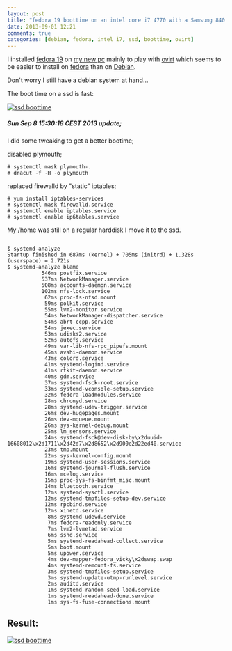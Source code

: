 ```yaml
---
layout: post
title: "fedora 19 boottime on an intel core i7 4770 with a Samsung 840 Pro Series 256GB ssd"
date: 2013-09-01 12:21
comments: true
categories: [debian, fedora, intel i7, ssd, boottime, ovirt] 
---
```


I installed <a href="http://fedoraproject.org/">fedora 19</a> on <a href="http://stafwag.github.io/blog/blog/2013/08/25/the-benefits-of-stopping-smoking-dot-dot-dot/">my new pc</a> mainly to play with <a href="http://www.ovirt.org/">ovirt</a> which seems to be easier to install on  <a href="http://fedoraproject.org/">fedora</a> than on <a href="http://www.debian.org">Debian</a>.


Don't worry I still have a debian system at hand...

The boot time on a ssd is fast:

[![ssd boottime](https://img.youtube.com/vi/V99FyD1qmzg/0.jpg)](https://www.youtube.com/watch?v=V99FyD1qmzg)

##### Sun Sep  8 15:30:18 CEST 2013 update;

 
I did some tweaking to get a better bootime;

disabled plymouth;

```
# systemctl mask plymouth-.
# dracut -f -H -o plymouth
```
replaced firewalld by "static" iptables;
```
# yum install iptables-services
# systemctl mask firewalld.service
# systemctl enable iptables.service
# systemctl enable ip6tables.service
```

My /home was still on a regular harddisk I move it to the ssd.

```

$ systemd-analyze 
Startup finished in 687ms (kernel) + 705ms (initrd) + 1.328s (userspace) = 2.721s
$ systemd-analyze blame
           546ms postfix.service
           537ms NetworkManager.service
           508ms accounts-daemon.service
           102ms nfs-lock.service
            62ms proc-fs-nfsd.mount
            59ms polkit.service
            55ms lvm2-monitor.service
            54ms NetworkManager-dispatcher.service
            54ms abrt-ccpp.service
            54ms jexec.service
            53ms udisks2.service
            52ms autofs.service
            49ms var-lib-nfs-rpc_pipefs.mount
            45ms avahi-daemon.service
            43ms colord.service
            41ms systemd-logind.service
            41ms rtkit-daemon.service
            40ms gdm.service
            37ms systemd-fsck-root.service
            33ms systemd-vconsole-setup.service
            32ms fedora-loadmodules.service
            28ms chronyd.service
            28ms systemd-udev-trigger.service
            26ms dev-hugepages.mount
            26ms dev-mqueue.mount
            26ms sys-kernel-debug.mount
            25ms lm_sensors.service
            24ms systemd-fsck@dev-disk-by\x2duuid-16608012\x2d1711\x2d42d7\x2d8652\x2d900e2d22ed40.service
            23ms tmp.mount
            22ms sys-kernel-config.mount
            19ms systemd-user-sessions.service
            16ms systemd-journal-flush.service
            16ms mcelog.service
            15ms proc-sys-fs-binfmt_misc.mount
            14ms bluetooth.service
            12ms systemd-sysctl.service
            12ms systemd-tmpfiles-setup-dev.service
            12ms rpcbind.service
            12ms xinetd.service
             8ms systemd-udevd.service
             7ms fedora-readonly.service
             7ms lvm2-lvmetad.service
             6ms sshd.service
             5ms systemd-readahead-collect.service
             5ms boot.mount
             5ms upower.service
             4ms dev-mapper-fedora_vicky\x2dswap.swap
             4ms systemd-remount-fs.service
             3ms systemd-tmpfiles-setup.service
             3ms systemd-update-utmp-runlevel.service
             2ms auditd.service
             1ms systemd-random-seed-load.service
             1ms systemd-readahead-done.service
             1ms sys-fs-fuse-connections.mount

```

## Result:
[![ssd boottime](https://img.youtube.com/vi/gp96Tt349DM/0.jpg)](https://www.youtube.com/watch?v=gp96Tt349DM)
